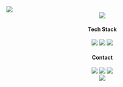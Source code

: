 <img src="https://capsule-render.vercel.app/api?type=soft&color=ff0000&height=100&section=header&text=KIM WON PYO&fontSize=30&fontColor=FFFFFF&animation=twinkling" />
  
<div align="center">
<a href="https://hits.seeyoufarm.com"><img src="https://hits.seeyoufarm.com/api/count/incr/badge.svg?url=https%3A%2F%2Fgithub.com%2Fmath0917%2Fhit-counter&count_bg=%236414AC&title_bg=%23D11212&icon=&icon_color=%23E7E7E7&title=hits&edge_flat=false"/></a>

</div>


<h4 align="center" >Tech Stack</h4>

<div align="center"><img src="https://img.shields.io/badge/Python-red?style=flat-square&logo=Python&logoColor=white"/> <img src="https://img.shields.io/badge/Java-blueviolet?style=flat-square&logo=Java&logoColor=white"/>   <img src="https://img.shields.io/badge/Django-ff69b4?style=flat-square&logo=Django&logoColor=white"/> 


<h4 align="center">Contact</h4>
<div align="center"><a href=mailto:mathematics0917@gmail.com><img src="https://img.shields.io/badge/Gmail-blue?style=flat-square&logo=Gmail&logoColor=white"/></a> <a href=mailto:math0917@naver.com><img src="https://img.shields.io/badge/Naver-brightgreen?style=flat-square&logo=Naver&logoColor=white"/></a> <a href=https://www.instagram.com/1_ticket><img src="https://img.shields.io/badge/Instagram-9cf?style=flat-square&logo=Instagram&logoColor=white"/></a></div>
<div align="center">
  <a href="http://solved.ac/math0917"><img src="http://mazassumnida.wtf/api/v2/generate_badge?boj=math0917"/></a>
</div>
